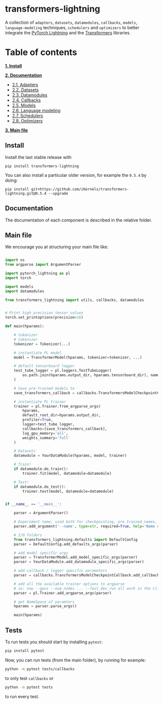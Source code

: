# transformers-lightning

A collection of `adapters`, `datasets`, `datamodules`, `callbacks`, `models`, `language-modeling` techniques, `schedulers` and `optimizers` to better integrate the [PyTorch Lightning](https://pytorch-lightning.readthedocs.io/en/stable/lightning-module.html) and the [Transformers](https://huggingface.co/transformers/) libraries.


# Table of contents
**[1. Install](#install)**

**[2. Documentation](#doc)**

  * [2.1. Adapters](transformers_lightning/adapters)
  * [2.2. Datasets](transformers_lightning/datasets)
  * [2.3. Datamodules](transformers_lightning/datamodules)
  * [2.4. Callbacks](transformers_lightning/callbacks)
  * [2.5. Models](transformers_lightning/models)
  * [2.6. Language modeling](transformers_lightning/language_modeling)
  * [2.7. Schedulers](transformers_lightning/schedulers)
  * [2.8. Optimizers](transformers_lightning/optimizers)

**[3. Main file](#main)**


<a name="install"></a>
## Install
Install the last stable release with
```
pip install transformers-lightning
```

You can also install a particular older version, for example the `0.5.4` by doing:
```
pip install git+https://github.com/iKernels/transformers-lightning.git@0.5.4 --upgrade
```


<a name="doc"></a>
## Documentation

The documentation of each component is described in the relative folder.


<a name="main"></a>
## Main file

We encourage you at structuring your main file like:

```python

import os
from argparse import ArgumentParser

import pytorch_lightning as pl
import torch

import models
import datamodules

from transformers_lightning import utils, callbacks, datamodules


# Print high precision tensor values
torch.set_printoptions(precision=16)

def main(hparams):

    # tokenizer
    # tokenizer
    tokenizer = Tokenizer(...)

    # instantiate PL model
    model = TransformerModel(hparams, tokenizer=tokenizer, ...)

    # default tensorboard logger
    test_tube_logger = pl.loggers.TestTubeLogger(
        os.path.join(hparams.output_dir, hparams.tensorboard_dir), name=hparams.name
    )

    # Save pre-trained models to
    save_transformers_callback = callbacks.TransformersModelCheckpointCallback(hparams)

    # instantiate PL trainer
    trainer = pl.Trainer.from_argparse_args(
        hparams,
        default_root_dir=hparams.output_dir,
        profiler=True,
        logger=test_tube_logger,
        callbacks=[save_transformers_callback],
        log_gpu_memory='all',
        weights_summary='full'
    )

    # Datasets
    datamodule = YourDataModule(hparams, model, trainer)

    # Train!
    if datamodule.do_train():
        trainer.fit(model, datamodule=datamodule)

    # Test!
    if datamodule.do_test():
        trainer.test(model, datamodule=datamodule)


if __name__ == '__main__':

    parser = ArgumentParser()

    # Experiment name, used both for checkpointing, pre_trained_names, logging and tensorboard
    parser.add_argument('--name', type=str, required=True, help='Name of the experiment, well be used to correctly retrieve checkpoints and logs')

    # I/O folders
    from transformers_lightning.defaults import DefaultConfig
    parser = DefaultConfig.add_defaults_args(parser)

    # add model specific args
    parser = TransformerModel.add_model_specific_args(parser)
    parser = YourDataModule.add_datamodule_specific_args(parser)

    # add callback / logger specific parameters
    parser = callbacks.TransformersModelCheckpointCallback.add_callback_specific_args(parser)

    # add all the available trainer options to argparse
    # ie: now --gpus --num_nodes ... --fast_dev_run all work in the cli
    parser = pl.Trainer.add_argparse_args(parser)

    # get NameSpace of paramters
    hparams = parser.parse_args()

    main(hparams)

```

<a name="tests"></a>
## Tests

To run tests you should start by installing `pytest`:
```bash
pip install pytest
```

Now, you can run tests (from the main folder), by running for example:
```bash
python -m pytest tests/callbacks
```
to only test `callbacks` or
```bash
python -m pytest tests
```
to run every test.